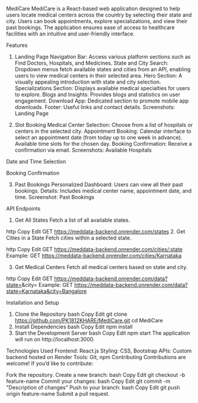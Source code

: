 MediCare
MediCare is a React-based web application designed to help users locate medical centers across the country by selecting their state and city. Users can book appointments, explore specializations, and view their past bookings. The application ensures ease of access to healthcare facilities with an intuitive and user-friendly interface.

Features
1. Landing Page
Navigation Bar: Access various platform sections such as Find Doctors, Hospitals, and Medicines.
State and City Search: Dropdown menus fetch available states and cities from an API, enabling users to view medical centers in their selected area.
Hero Section: A visually appealing introduction with state and city selection.
Specializations Section: Displays available medical specialties for users to explore.
Blogs and Insights: Provides blogs and statistics on user engagement.
Download App: Dedicated section to promote mobile app downloads.
Footer: Useful links and contact details.
Screenshots:
Landing Page




2. Slot Booking
Medical Center Selection: Choose from a list of hospitals or centers in the selected city.
Appointment Booking:
Calendar interface to select an appointment date (from today up to one week in advance).
Available time slots for the chosen day.
Booking Confirmation: Receive a confirmation via email.
Screenshots:
Available Hospitals

Date and Time Selection

Booking Confirmation

3. Past Bookings
Personalized Dashboard: Users can view all their past bookings.
Details: Includes medical center name, appointment date, and time.
Screenshot:
Past Bookings

API Endpoints
1. Get All States
Fetch a list of all available states.

http
Copy
Edit
GET https://meddata-backend.onrender.com/states
2. Get Cities in a State
Fetch cities within a selected state.

http
Copy
Edit
GET https://meddata-backend.onrender.com/cities/:state
Example:
GET https://meddata-backend.onrender.com/cities/Karnataka

3. Get Medical Centers
Fetch all medical centers based on state and city.

http
Copy
Edit
GET https://meddata-backend.onrender.com/data?state=<state-name>&city=<city-name>
Example:
GET https://meddata-backend.onrender.com/data?state=Karnataka&city=Bangalore

Installation and Setup
1. Clone the Repository
bash
Copy
Edit
git clone https://github.com/PK1812KHARE/MediCare.git
cd MediCare
2. Install Dependencies
bash
Copy
Edit
npm install
3. Start the Development Server
bash
Copy
Edit
npm start
The application will run on http://localhost:3000.

Technologies Used
Frontend: React.js
Styling: CSS, Bootstrap
APIs: Custom backend hosted on Render
Tools: Git, npm
Contributing
Contributions are welcome! If you’d like to contribute:

Fork the repository.
Create a new branch:
bash
Copy
Edit
git checkout -b feature-name
Commit your changes:
bash
Copy
Edit
git commit -m "Description of changes"
Push to your branch:
bash
Copy
Edit
git push origin feature-name
Submit a pull request.
